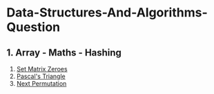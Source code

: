 # Data-Structures-And-Algorithms-Question
## 1. Array - Maths - Hashing
1. [ Set Matrix Zeroes](https://leetcode.com/problems/set-matrix-zeroes/)
2. [ Pascal's Triangle ](https://leetcode.com/problems/pascals-triangle/)
3. [ Next Permutation ](https://leetcode.com/problems/next-permutation/)
